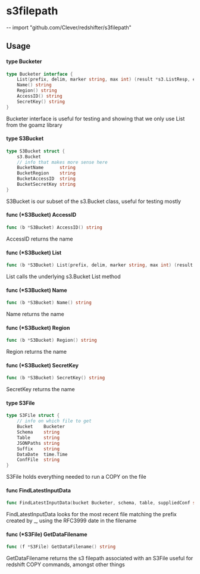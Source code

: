# s3filepath
--
    import "github.com/Clever/redshifter/s3filepath"


## Usage

#### type Bucketer

```go
type Bucketer interface {
	List(prefix, delim, marker string, max int) (result *s3.ListResp, err error)
	Name() string
	Region() string
	AccessID() string
	SecretKey() string
}
```

Bucketer interface is useful for testing and showing that we only use List from
the goamz library

#### type S3Bucket

```go
type S3Bucket struct {
	s3.Bucket
	// info that makes more sense here
	BucketName      string
	BucketRegion    string
	BucketAccessID  string
	BucketSecretKey string
}
```

S3Bucket is our subset of the s3.Bucket class, useful for testing mostly

#### func (*S3Bucket) AccessID

```go
func (b *S3Bucket) AccessID() string
```
AccessID returns the name

#### func (*S3Bucket) List

```go
func (b *S3Bucket) List(prefix, delim, marker string, max int) (result *s3.ListResp, err error)
```
List calls the underlying s3.Bucket List method

#### func (*S3Bucket) Name

```go
func (b *S3Bucket) Name() string
```
Name returns the name

#### func (*S3Bucket) Region

```go
func (b *S3Bucket) Region() string
```
Region returns the name

#### func (*S3Bucket) SecretKey

```go
func (b *S3Bucket) SecretKey() string
```
SecretKey returns the name

#### type S3File

```go
type S3File struct {
	// info on which file to get
	Bucket    Bucketer
	Schema    string
	Table     string
	JSONPaths string
	Suffix    string
	DataDate  time.Time
	ConfFile  string
}
```

S3File holds everything needed to run a COPY on the file

#### func  FindLatestInputData

```go
func FindLatestInputData(bucket Bucketer, schema, table, suppliedConf string, targetDate *time.Time) (*S3File, error)
```
FindLatestInputData looks for the most recent file matching the prefix created
by <schema>_<table>, using the RFC3999 date in the filename

#### func (*S3File) GetDataFilename

```go
func (f *S3File) GetDataFilename() string
```
GetDataFilename returns the s3 filepath associated with an S3File useful for
redshift COPY commands, amongst other things

